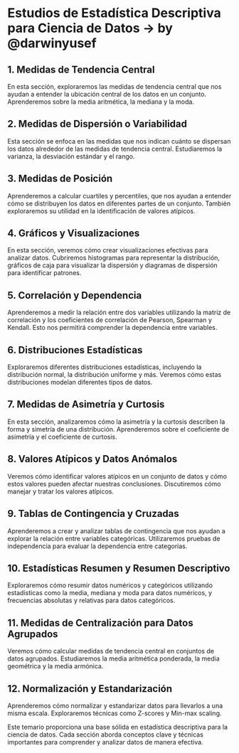 # Estudios de Estadística Descriptiva para Ciencia de Datos -> by @darwinyusef

## 1. Medidas de Tendencia Central
En esta sección, exploraremos las medidas de tendencia central que nos ayudan a entender la ubicación central de los datos en un conjunto. Aprenderemos sobre la media aritmética, la mediana y la moda.

## 2. Medidas de Dispersión o Variabilidad
Esta sección se enfoca en las medidas que nos indican cuánto se dispersan los datos alrededor de las medidas de tendencia central. Estudiaremos la varianza, la desviación estándar y el rango.

## 3. Medidas de Posición
Aprenderemos a calcular cuartiles y percentiles, que nos ayudan a entender cómo se distribuyen los datos en diferentes partes de un conjunto. También exploraremos su utilidad en la identificación de valores atípicos.

## 4. Gráficos y Visualizaciones
En esta sección, veremos cómo crear visualizaciones efectivas para analizar datos. Cubriremos histogramas para representar la distribución, gráficos de caja para visualizar la dispersión y diagramas de dispersión para identificar patrones.

## 5. Correlación y Dependencia
Aprenderemos a medir la relación entre dos variables utilizando la matriz de correlación y los coeficientes de correlación de Pearson, Spearman y Kendall. Esto nos permitirá comprender la dependencia entre variables.

## 6. Distribuciones Estadísticas
Exploraremos diferentes distribuciones estadísticas, incluyendo la distribución normal, la distribución uniforme y más. Veremos cómo estas distribuciones modelan diferentes tipos de datos.

## 7. Medidas de Asimetría y Curtosis
En esta sección, analizaremos cómo la asimetría y la curtosis describen la forma y simetría de una distribución. Aprenderemos sobre el coeficiente de asimetría y el coeficiente de curtosis.

## 8. Valores Atípicos y Datos Anómalos
Veremos cómo identificar valores atípicos en un conjunto de datos y cómo estos valores pueden afectar nuestras conclusiones. Discutiremos cómo manejar y tratar los valores atípicos.

## 9. Tablas de Contingencia y Cruzadas
Aprenderemos a crear y analizar tablas de contingencia que nos ayudan a explorar la relación entre variables categóricas. Utilizaremos pruebas de independencia para evaluar la dependencia entre categorías.

## 10. Estadísticas Resumen y Resumen Descriptivo
Exploraremos cómo resumir datos numéricos y categóricos utilizando estadísticas como la media, mediana y moda para datos numéricos, y frecuencias absolutas y relativas para datos categóricos.

## 11. Medidas de Centralización para Datos Agrupados
Veremos cómo calcular medidas de tendencia central en conjuntos de datos agrupados. Estudiaremos la media aritmética ponderada, la media geométrica y la media armónica.

## 12. Normalización y Estandarización
Aprenderemos cómo normalizar y estandarizar datos para llevarlos a una misma escala. Exploraremos técnicas como Z-scores y Min-max scaling.

Este temario proporciona una base sólida en estadística descriptiva para la ciencia de datos. Cada sección aborda conceptos clave y técnicas importantes para comprender y analizar datos de manera efectiva.
